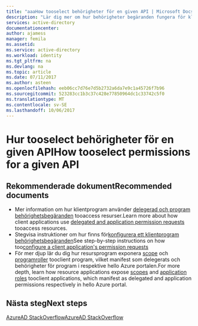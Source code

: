 ```yaml
---
title: "aaaHow tooselect behörigheter för en given API | Microsoft Docs"
description: "Lär dig mer om hur behörigheter begäranden fungera för klient- och program för program som du utvecklar"
services: active-directory
documentationcenter: 
author: ajamess
manager: femila
ms.assetid: 
ms.service: active-directory
ms.workload: identity
ms.tgt_pltfrm: na
ms.devlang: na
ms.topic: article
ms.date: 07/11/2017
ms.author: asteen
ms.openlocfilehash: eeb06cc7d76e7d5b2732a6da7e9c1a45726f7b96
ms.sourcegitcommit: 523283cc1b3c37c428e77850964dc1c33742c5f0
ms.translationtype: MT
ms.contentlocale: sv-SE
ms.lasthandoff: 10/06/2017
---
```

# <a name="how-tooselect-permissions-for-a-given-api"></a><span data-ttu-id="a8975-103">Hur tooselect behörigheter för en given API</span><span class="sxs-lookup"><span data-stu-id="a8975-103">How tooselect permissions for a given API</span></span> 

## <a name="recommended-documents"></a><span data-ttu-id="a8975-104">Rekommenderade dokument</span><span class="sxs-lookup"><span data-stu-id="a8975-104">Recommended documents</span></span>

- <span data-ttu-id="a8975-105">Mer information om hur klientprogram använder [delegerad och program behörighetsbegäranden](https://docs.microsoft.com/azure/active-directory/develop/active-directory-dev-glossary#permissions) tooaccess resurser.</span><span class="sxs-lookup"><span data-stu-id="a8975-105">Learn more about how client applications use [delegated and application permission requests](https://docs.microsoft.com/azure/active-directory/develop/active-directory-dev-glossary#permissions) tooaccess resources.</span></span>
- <span data-ttu-id="a8975-106">Stegvisa instruktioner om hur finns för[konfigurera ett klientprogram behörighetsbegäranden](https://docs.microsoft.com/azure/active-directory/develop/active-directory-integrating-applications#configuring-a-client-application-to-access-web-apis)</span><span class="sxs-lookup"><span data-stu-id="a8975-106">See step-by-step instructions on how too[configure a client application's permission requests](https://docs.microsoft.com/azure/active-directory/develop/active-directory-integrating-applications#configuring-a-client-application-to-access-web-apis)</span></span>
- <span data-ttu-id="a8975-107">För mer djup lär du dig hur resursprogram exponera [scope](https://docs.microsoft.com/azure/active-directory/develop/active-directory-dev-glossary#scopes) och [programroller](https://docs.microsoft.com/azure/active-directory/develop/active-directory-dev-glossary#roles) tooclient program, vilket manifest som delegerats och behörigheter för program i respektive hello Azure portalen.</span><span class="sxs-lookup"><span data-stu-id="a8975-107">For more depth, learn how resource applications expose [scopes](https://docs.microsoft.com/azure/active-directory/develop/active-directory-dev-glossary#scopes) and [application roles](https://docs.microsoft.com/azure/active-directory/develop/active-directory-dev-glossary#roles) tooclient applications, which manifest as delegated and application permissions respectively in hello Azure portal.</span></span> 

## <a name="next-steps"></a><span data-ttu-id="a8975-108">Nästa steg</span><span class="sxs-lookup"><span data-stu-id="a8975-108">Next steps</span></span>

[<span data-ttu-id="a8975-109">AzureAD StackOverflow</span><span class="sxs-lookup"><span data-stu-id="a8975-109">AzureAD StackOverflow</span></span>](http://stackoverflow.com/questions/tagged/azure-active-directory)

